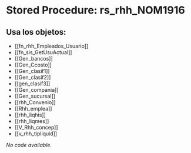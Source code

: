 # Stored Procedure: rs_rhh_NOM1916

## Usa los objetos:
- [[fn_rhh_Empleados_Usuario]]
- [[fn_sis_GetUsuActual]]
- [[Gen_bancos]]
- [[Gen_Ccosto]]
- [[Gen_clasif1]]
- [[Gen_clasif2]]
- [[gen_clasif3]]
- [[Gen_compania]]
- [[Gen_sucursal]]
- [[rhh_Convenio]]
- [[Rhh_emplea]]
- [[rhh_liqhis]]
- [[rhh_liqmes]]
- [[V_Rhh_concep]]
- [[v_rhh_tipliquid]]

*No code available.*
